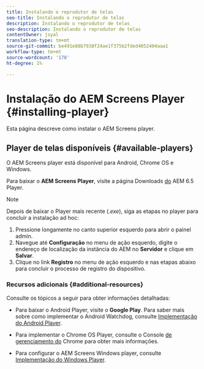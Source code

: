 ```yaml
---
title: Instalando o reprodutor de telas
seo-title: Instalando o reprodutor de telas
description: Instalando o reprodutor de telas
seo-description: Instalando o reprodutor de telas
contentOwner: jsyal
translation-type: tm+mt
source-git-commit: be491e88b7938f24ae1f375b2fded4052404aaa1
workflow-type: tm+mt
source-wordcount: '178'
ht-degree: 1%

---
```



# Instalação do AEM Screens Player {#installing-player}

Esta página descreve como instalar o AEM Screens player.

## Player de telas disponíveis {#available-players}

O AEM Screens player está disponível para Android, Chrome OS e Windows.

Para baixar o **AEM Screens Player**, visite a página Downloads [do](https://download.macromedia.com/screens/) AEM 6.5 Player.

>[!NOTE]
>
>Depois de baixar o Player mais recente (*.exe*), siga as etapas no player para concluir a instalação ad hoc:
>
>1. Pressione longamente no canto superior esquerdo para abrir o painel admin.
>1. Navegue até **Configuração** no menu de ação esquerdo, digite o endereço de localização da instância do AEM no **Servidor** e clique em **Salvar**.
>1. Clique no link **Registro** no menu de ação esquerdo e nas etapas abaixo para concluir o processo de registro do dispositivo.


### Recursos adicionais {#additional-resources}

Consulte os tópicos a seguir para obter informações detalhadas:

* Para baixar o Android Player, visite o **Google Play**. Para saber mais sobre como implementar o Android Watchdog, consulte [Implementação do Android Player](implementing-android-player.md).

* Para implementar o Chrome OS Player, consulte o Console [de gerenciamento do](implementing-chrome-os-player.md) Chrome para obter mais informações.

* Para configurar o AEM Screens Windows player, consulte [Implementação do Windows Player](implementing-windows-player.md).